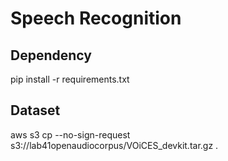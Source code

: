 # Speech Recognition

## Dependency

pip install -r requirements.txt


## Dataset

aws s3 cp --no-sign-request s3://lab41openaudiocorpus/VOiCES_devkit.tar.gz .